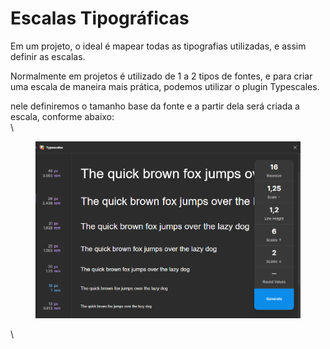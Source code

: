 # Escalas Tipográficas

Em um projeto, o ideal é mapear todas as tipografias utilizadas, e assim definir as escalas.&#x20;

Normalmente em projetos é utilizado de 1 a 2 tipos de fontes, e para criar uma escala de maneira mais prática, podemos utilizar o plugin Typescales.

nele definiremos o tamanho base da fonte e a partir dela será criada a escala, conforme abaixo:\
\


<figure><img src=".gitbook/assets/image (6) (1).png" alt=""><figcaption></figcaption></figure>



\
